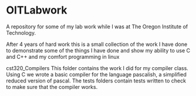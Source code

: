# OITLabwork
A repository for some of my lab work while I was at The Oregon Institute of Technology.

After 4 years of hard work this is a small collection of the work I have done to demonstrate some of the things I have done and show my ability to use C and C++ and my comfort programming in linux

cst320_Compilers
This folder contains the work I did for my compiler class. Using C we wrote a basic compiler for the language pascalish, a simplified reduced version of pascal. The tests folders contain tests written to check to make sure that the compiler works.